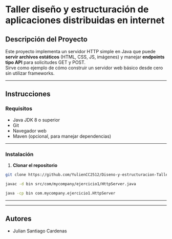 
# Taller diseño y estructuración de aplicaciones distribuidas en internet

## Descripción del Proyecto
Este proyecto implementa un servidor HTTP simple en Java que puede **servir archivos estáticos** (HTML, CSS, JS, imágenes) y manejar **endpoints tipo API** para solicitudes GET y POST.  
Sirve como ejemplo de cómo construir un servidor web básico desde cero sin utilizar frameworks.

---

## Instrucciones 

### Requisitos
- Java JDK 8 o superior
- Git
- Navegador web
- Maven (opcional, para manejar dependencias)

---

### Instalación
1. **Clonar el repositorio**
```bash
git clone https://github.com/YulienCC2512/Diseno-y-estructuracion-Taller.git

javac -d bin src/com/mycompany/ejercicio1/HttpServer.java

java -cp bin com.mycompany.ejercicio1.HttpServer
```

---



---

## Autores
- Julian Santiago Cardenas




    